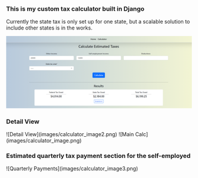<h3>This is my custom tax calculator built in Django</h3>
<p>Currently the state tax is only set up for one state, but a scalable solution to include other states is in the works.</p>

![Main Calc](images/calculator_image.png)

<h3>Detail View</h3>
![Detail View](images/calculator_image2.png)
![Main Calc](images/calculator_image.png)

<h3>Estimated quarterly tax payment section for the self-employed</h3>
![Quarterly Payments](images/calculator_image3.png)
